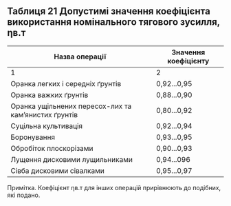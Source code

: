 ## Таблиця 21       Допустимі значення коефіцієнта використання 					         номінального тягового зусилля, ηв.т

Назва операції|Значення коефіцієнту
--|--
1|2
Оранка легких і середніх ґрунтів|0,92...0,95
Оранка важких ґрунтів|0,88...0,90
Оранка ущільнених пересох-лих та кам’янистих ґрунтів  |0,80...0,92
Суцільна культивація|0,92...0,94
Боронування|0,93...0,95
Обробіток плоскорізами|0,90...0,93
Лущення дисковими лущильниками|0,94...096
Сівба дисковими сівалками|0,95...0,97
Примітка. Коефіцієнт ηв.т для інших операцій прирівнюють до подібних, які подано.
